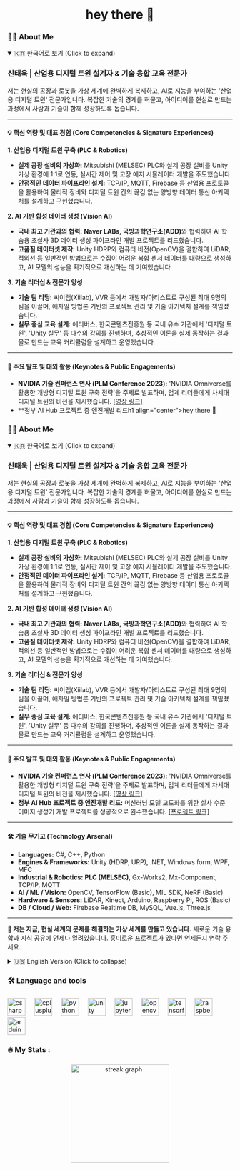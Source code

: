 <h1 align="center">hey there 👋</h1>

###

<h3 align="left">👩‍💻  About Me</h3>

<p align="left">
<details open>
<summary>🇰🇷 한국어로 보기 (Click to expand)</summary>

### **신태욱 | 산업용 디지털 트윈 설계자 & 기술 융합 교육 전문가**

저는 현실의 공장과 로봇을 가상 세계에 완벽하게 복제하고, AI로 지능을 부여하는 '산업용 디지털 트윈' 전문가입니다. 복잡한 기술의 경계를 허물고, 아이디어를 현실로 만드는 과정에서 사람과 기술이 함께 성장하도록 돕습니다.

---

#### **💡 핵심 역량 및 대표 경험 (Core Competencies & Signature Experiences)**

**1. 산업용 디지털 트윈 구축 (PLC & Robotics)**
*   **실제 공장 설비의 가상화:** Mitsubishi (MELSEC) PLC와 실제 공장 설비를 Unity 가상 환경에 1:1로 연동, 실시간 제어 및 고장 예지 시뮬레이터 개발을 주도했습니다.
*   **안정적인 데이터 파이프라인 설계:** TCP/IP, MQTT, Firebase 등 산업용 프로토콜을 활용하여 물리적 장비와 디지털 트윈 간의 끊김 없는 양방향 데이터 통신 아키텍처를 설계하고 구현했습니다.

**2. AI 기반 합성 데이터 생성 (Vision AI)**
*   **국내 최고 기관과의 협력:** <strong>Naver LABs, 국방과학연구소(ADD)</strong>와 협력하여 AI 학습용 초실사 3D 데이터 생성 파이프라인 개발 프로젝트를 리드했습니다.
*   **고품질 데이터셋 제작:** Unity HDRP와 컴퓨터 비전(OpenCV)을 결합하여 LiDAR, 적외선 등 일반적인 방법으로는 수집이 어려운 복합 센서 데이터를 대량으로 생성하고, AI 모델의 성능을 획기적으로 개선하는 데 기여했습니다.

**3. 기술 리더십 & 전문가 양성**
*   **기술 팀 리딩:** 씨이랩(Xiilab), VVR 등에서 개발자/아티스트로 구성된 최대 9명의 팀을 이끌며, 애자일 방법론 기반의 프로젝트 관리 및 기술 아키텍처 설계를 책임졌습니다.
*   **실무 중심 교육 설계:** 에티버스, 한국콘텐츠진흥원 등 국내 유수 기관에서 '디지털 트윈', 'Unity 실무' 등 다수의 강의를 진행하며, 추상적인 이론을 실제 동작하는 결과물로 만드는 교육 커리큘럼을 설계하고 운영했습니다.

---

#### **🎤 주요 발표 및 대외 활동 (Keynotes & Public Engagements)**

*   **NVIDIA 기술 컨퍼런스 연사 (PLM Conference 2023):** 'NVIDIA Omniverse를 활용한 개방형 디지털 트윈 구축 전략'을 주제로 발표하며, 업계 리더들에게 차세대 디지털 트윈의 비전을 제시했습니다. [[영상 링크]](https://www.youtube.com/watch?v=WrpE6T8RTzY)
*   **정부 AI Hub 프로젝트 중 엔진개발 리드h1 align="center">hey there 👋</h1>

###

<h3 align="left">👩‍💻  About Me</h3>

<p align="left">
<details open>
<summary>🇰🇷 한국어로 보기 (Click to expand)</summary>

### **신태욱 | 산업용 디지털 트윈 설계자 & 기술 융합 교육 전문가**

저는 현실의 공장과 로봇을 가상 세계에 완벽하게 복제하고, AI로 지능을 부여하는 '산업용 디지털 트윈' 전문가입니다. 복잡한 기술의 경계를 허물고, 아이디어를 현실로 만드는 과정에서 사람과 기술이 함께 성장하도록 돕습니다.

---

#### **💡 핵심 역량 및 대표 경험 (Core Competencies & Signature Experiences)**

**1. 산업용 디지털 트윈 구축 (PLC & Robotics)**
*   **실제 공장 설비의 가상화:** Mitsubishi (MELSEC) PLC와 실제 공장 설비를 Unity 가상 환경에 1:1로 연동, 실시간 제어 및 고장 예지 시뮬레이터 개발을 주도했습니다.
*   **안정적인 데이터 파이프라인 설계:** TCP/IP, MQTT, Firebase 등 산업용 프로토콜을 활용하여 물리적 장비와 디지털 트윈 간의 끊김 없는 양방향 데이터 통신 아키텍처를 설계하고 구현했습니다.

**2. AI 기반 합성 데이터 생성 (Vision AI)**
*   **국내 최고 기관과의 협력:** <strong>Naver LABs, 국방과학연구소(ADD)</strong>와 협력하여 AI 학습용 초실사 3D 데이터 생성 파이프라인 개발 프로젝트를 리드했습니다.
*   **고품질 데이터셋 제작:** Unity HDRP와 컴퓨터 비전(OpenCV)을 결합하여 LiDAR, 적외선 등 일반적인 방법으로는 수집이 어려운 복합 센서 데이터를 대량으로 생성하고, AI 모델의 성능을 획기적으로 개선하는 데 기여했습니다.

**3. 기술 리더십 & 전문가 양성**
*   **기술 팀 리딩:** 씨이랩(Xiilab), VVR 등에서 개발자/아티스트로 구성된 최대 9명의 팀을 이끌며, 애자일 방법론 기반의 프로젝트 관리 및 기술 아키텍처 설계를 책임졌습니다.
*   **실무 중심 교육 설계:** 에티버스, 한국콘텐츠진흥원 등 국내 유수 기관에서 '디지털 트윈', 'Unity 실무' 등 다수의 강의를 진행하며, 추상적인 이론을 실제 동작하는 결과물로 만드는 교육 커리큘럼을 설계하고 운영했습니다.

---

#### **🎤 주요 발표 및 대외 활동 (Keynotes & Public Engagements)**

*   **NVIDIA 기술 컨퍼런스 연사 (PLM Conference 2023):** 'NVIDIA Omniverse를 활용한 개방형 디지털 트윈 구축 전략'을 주제로 발표하며, 업계 리더들에게 차세대 디지털 트윈의 비전을 제시했습니다. [[영상 링크]](https://www.youtube.com/watch?v=WrpE6T8RTzY)
*   **정부 AI Hub 프로젝트 중 엔진개발 리드:** 머신러닝 모델 고도화를 위한 실사 수준 이미지 생성기 개발 프로젝트를 성공적으로 완수했습니다. [[프로젝트 링크]](https://www.industrynews.co.kr/news/articleView.html?idxno=48274)

---

#### **🛠️ 기술 무기고 (Technology Arsenal)**

*   **Languages:** C#, C++, Python
*   **Engines & Frameworks:** Unity (HDRP, URP), .NET, Windows form, WPF, MFC
*   **Industrial & Robotics:** **PLC (MELSEC)**, Gx-Works2, Mx-Component, TCP/IP, MQTT
*   **AI / ML / Vision:** OpenCV, TensorFlow (Basic), MIL SDK, NeRF (Basic)
*   **Hardware & Sensors:** LiDAR, Kinect, Arduino, Raspberry Pi, ROS (Basic)
*   **DB / Cloud / Web:** Firebase Realtime DB, MySQL, Vue.js, Three.js

---

**🚀 저는 지금, 현실 세계의 문제를 해결하는 가상 세계를 만들고 있습니다.**
새로운 기술 융합과 지식 공유에 언제나 열려있습니다. 흥미로운 프로젝트가 있다면 언제든지 연락 주세요.

</details>

<details>  <!-- 'open' 속성으로 영어를 기본으로 보이게 설정 -->
<summary>🇺🇸 English Version (Click to collapse)</summary>

### **Henry Shin | Industrial Digital Twin Architect & Tech Convergence Specialist**

I build the bridge between the physical and digital worlds. As an expert in Industrial Digital Twins, I architect virtual replicas of real-world factories and robots, imbuing them with AI-driven intelligence. My mission is to break down complex technological barriers, transform ideas into reality, and empower both people and technology to grow together through the process.

---

#### **💡 Core Competencies & Signature Experiences**

**1. Industrial Digital Twin & PLC Integration**
*   **Virtualizing Real-World Factories:** I have led the development of simulators for industrial robots and facilities, establishing a 1:1 connection with **Mitsubishi (MELSEC) PLCs** in a Unity-based virtual environment for real-time control and predictive maintenance.
*   **Designing Robust Data Pipelines:** I have architected and implemented seamless, bidirectional data communication architectures between physical equipment and digital twins, utilizing industrial protocols such as TCP/IP, MQTT, and Firebase.

**2. AI-Powered Synthetic Data Generation for Vision AI**
*   **Collaborations with Top-Tier Research Institutions:** I spearheaded a project in partnership with **Naver LABs and the Agency for Defense Development (ADD)** to create a development pipeline for photorealistic 3D data, crucial for training advanced AI models.
*   **High-Fidelity Dataset Production:** By combining Unity HDRP with computer vision (OpenCV), I have generated large-scale, complex sensor datasets—including LiDAR and infrared—that are difficult to acquire physically, significantly enhancing the performance of AI models.

**3. Technology Leadership & Expert-Level Training**
*   **Leading High-Performance Tech Teams:** At companies like Xiilab and VVR, I led multidisciplinary teams of up to nine developers and artists, taking full responsibility for project management, agile methodologies, and technical architecture design.
*   **Designing Practice-Oriented Education:** I have designed and delivered numerous expert-level courses on "Digital Twins" and "Advanced Unity Development" for leading Korean institutions like Ehtiverse and KOCCA, specializing in curricula that turn abstract theory into tangible, working products.

---

#### **🎤 Keynotes & Public Engagements**

*   **Keynote Speaker at PLM Conference 2023 (NVIDIA Tech Conference):** I presented a forward-looking vision for the next generation of digital twins, speaking on the "Strategy for Building Open Digital Twins with NVIDIA Omniverse." [[Video Link]](https://www.youtube.com/watch?v=WrpE6T8RTzY)
*   **Project Lead for Korean Government's AI Hub Initiative:** I successfully managed a project to develop a photorealistic image generator, a critical component for advancing national machine learning models. [[Project Link]](https://www.industrynews.co.kr/news/articleView.html?idxno=48274)

---

#### **🛠️ Technology Arsenal**

*   **Languages:** C#, C++, Python, C
*   **Engines & Frameworks:** Unity (HDRP, URP), .NET, MFC
*   **Industrial & Robotics:** **PLC (MELSEC)**, Gx-Works2, Mx-Component, TCP/IP, MQTT
*   **AI / ML / Vision:** OpenCV, TensorFlow (Basic), MIL SDK, NeRF (Basic)
*   **Hardware & Sensors:** LiDAR, Kinect, Arduino, Raspberry Pi, ROS (Basic)
*   **DB / Cloud / Web:** Firebase Realtime DB, MySQL, Vue.js, Three.js

---

**🚀 I am building virtual worlds to solve real-world problems.**
I am always open to exploring new technological fusions and sharing knowledge. If you have an interesting project in mind, let's connect.
</details>


</p>

###

<h3 align="left">🛠 Language and tools</h3>

###

<div align="left">
  <img src="https://cdn.jsdelivr.net/gh/devicons/devicon/icons/csharp/csharp-original.svg" height="40" alt="csharp logo"  />
  <img width="12" />
  <img src="https://cdn.jsdelivr.net/gh/devicons/devicon/icons/cplusplus/cplusplus-original.svg" height="40" alt="cplusplus logo"  />
  <img width="12" />
  <img src="https://cdn.jsdelivr.net/gh/devicons/devicon/icons/python/python-original.svg" height="40" alt="python logo"  />
  <img width="12" />
  <img src="https://cdn.jsdelivr.net/gh/devicons/devicon/icons/unity/unity-original.svg" height="40" alt="unity logo"  />
  <img width="12" />
  <img src="https://cdn.jsdelivr.net/gh/devicons/devicon/icons/jupyter/jupyter-original.svg" height="40" alt="jupyter logo"  />
  <img width="12" />
  <img src="https://cdn.jsdelivr.net/gh/devicons/devicon/icons/opencv/opencv-original.svg" height="40" alt="opencv logo"  />
  <img width="12" />
  <img src="https://cdn.jsdelivr.net/gh/devicons/devicon/icons/tensorflow/tensorflow-original.svg" height="40" alt="tensorflow logo"  />
  <img width="12" />
  <img src="https://cdn.jsdelivr.net/gh/devicons/devicon/icons/raspberrypi/raspberrypi-original.svg" height="40" alt="raspberrypi logo"  />
  <img width="12" />
  <img src="https://cdn.jsdelivr.net/gh/devicons/devicon/icons/arduino/arduino-original.svg" height="40" alt="arduino logo"  />
</div>

###

<h3 align="left">🔥   My Stats :</h3>

###

<div align="center">
  <img src="https://streak-stats.demolab.com?user=henry2craftman&locale=en&mode=daily&theme=dark&hide_border=false&border_radius=5&order=3" height="220" alt="streak graph"  />
</div>

###
